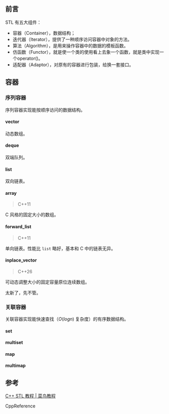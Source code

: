 ## 前言

STL 有五大组件：

- 容器（Container），数据结构；
- 迭代器（Iterator），提供了一种顺序访问容器中对象的方法。
- 算法（Algorithm），是用来操作容器中的数据的模板函数。
- 仿函数（Functor），就是使一个类的使用看上去象一个函数，就是类中实现一个operator()。
- 适配器（Adaptor），对原有的容器进行包装，给换一套接口。

## 容器

### 序列容器

序列容器实现能按顺序访问的数据结构。

#### vector

动态数组。

#### deque

双端队列。

#### list

双向链表。

#### array
> C++11

C 风格的固定大小的数组。

#### forward_list
> C++11

单向链表。性能比 `list` 略好，基本和 C 中的链表无异。

#### inplace_vector
>C++26

可动态调整大小的固定容量原位连续数组。

太新了，先不管。

### 关联容器

关联容器实现能快速查找（$O(log n)$ 复杂度）的有序数据结构。

#### set



#### multiset

#### map

#### multimap

## 参考

[C++ STL 教程 | 菜鸟教程](https://www.runoob.com/cplusplus/cpp-stl-tutorial.html)

CppReference